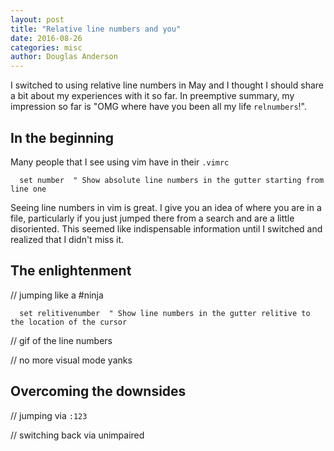 ```yaml
---
layout: post
title: "Relative line numbers and you"
date: 2016-08-26
categories: misc
author: Douglas Anderson
---
```


I switched to using relative line numbers in May and I thought I should share a
bit about my experiences with it so far. In preemptive summary, my impression
so far is "OMG where have you been all my life `relnumbers`!".

## In the beginning

Many people that I see using vim have in their `.vimrc`

``` vimscript
  set number  " Show absolute line numbers in the gutter starting from line one
```

Seeing line numbers in vim is great. I give you an idea of where you are in a
file, particularly if you just jumped there from a search and are a little
disoriented. This seemed like indispensable information until I switched and
realized that I didn't miss it.

## The enlightenment

// jumping like a #ninja

``` vimscript
  set relitivenumber  " Show line numbers in the gutter relitive to the location of the cursor
```
// gif of the line numbers

// no more visual mode yanks

## Overcoming the downsides

// jumping via `:123`

// switching back via unimpaired
